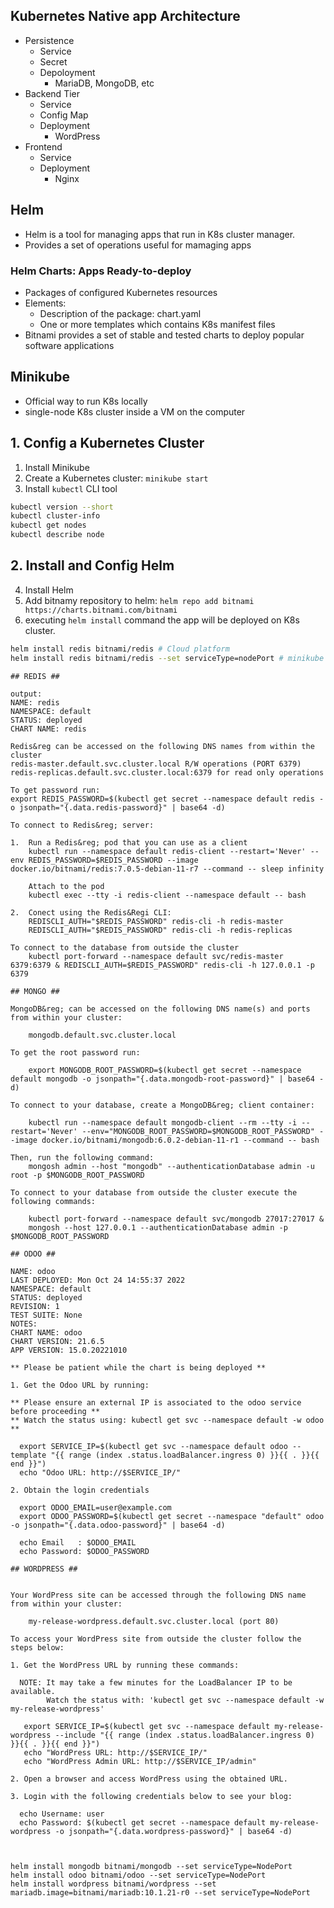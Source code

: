 ## Kubernetes Native app Architecture

- Persistence
  - Service
  - Secret
  - Depoloyment
    - MariaDB, MongoDB, etc
- Backend Tier
  - Service
  - Config Map
  - Deployment
    - WordPress
- Frontend
  - Service
  - Deployment
    - Nginx

## Helm

- Helm is a tool for managing apps that run in K8s cluster manager.
- Provides a set of operations useful for mamaging apps

### Helm Charts: Apps Ready-to-deploy

- Packages of configured Kubernetes resources
- Elements:
  - Description of the package: chart.yaml
  - One or more templates which contains K8s manifest files
- Bitnami provides a set of stable and tested charts to deploy popular software applications 

## Minikube

- Official way to run K8s locally
- single-node K8s cluster inside a VM on the computer 

## 1. Config a Kubernetes Cluster 

1. Install Minikube
2. Create a Kubernetes cluster: ```minikube start```
3. Install ```kubectl``` CLI tool

```sh
kubectl version --short
kubectl cluster-info
kubectl get nodes
kubectl describe node
```

## 2. Install and Config Helm

4. Install Helm
5. Add bitnamy repository to helm: ```helm repo add bitnami https://charts.bitnami.com/bitnami```
6. executing ```helm install``` command the app will be deployed on K8s cluster.

```sh
helm install redis bitnami/redis # Cloud platform
helm install redis bitnami/redis --set serviceType=nodePort # minikube
```

```
## REDIS ##

output:
NAME: redis
NAMESPACE: default
STATUS: deployed
CHART NAME: redis

Redis&reg can be accessed on the following DNS names from within the cluster
redis-master.default.svc.cluster.local R/W operations (PORT 6379)
redis-replicas.default.svc.cluster.local:6379 for read only operations

To get password run:
export REDIS_PASSWORD=$(kubectl get secret --namespace default redis -o jsonpath="{.data.redis-password}" | base64 -d)

To connect to Redis&reg; server:

1.  Run a Redis&reg; pod that you can use as a client 
    kubectl run --namespace default redis-client --restart='Never' --env REDIS_PASSWORD=$REDIS_PASSWORD --image docker.io/bitnami/redis:7.0.5-debian-11-r7 --command -- sleep infinity 

    Attach to the pod 
    kubectl exec --tty -i redis-client --namespace default -- bash 

2.  Conect using the Redis&Regi CLI:
    REDISCLI_AUTH="$REDIS_PASSWORD" redis-cli -h redis-master 
    REDISCLI_AUTH="$REDIS_PASSWORD" redis-cli -h redis-replicas

To connect to the database from outside the cluster 
    kubectl port-forward --namespace default svc/redis-master 6379:6379 & REDISCLI_AUTH=$REDIS_PASSWORD" redis-cli -h 127.0.0.1 -p 6379

## MONGO ##

MongoDB&reg; can be accessed on the following DNS name(s) and ports from within your cluster:

    mongodb.default.svc.cluster.local

To get the root password run:

    export MONGODB_ROOT_PASSWORD=$(kubectl get secret --namespace default mongodb -o jsonpath="{.data.mongodb-root-password}" | base64 -d)

To connect to your database, create a MongoDB&reg; client container:

    kubectl run --namespace default mongodb-client --rm --tty -i --restart='Never' --env="MONGODB_ROOT_PASSWORD=$MONGODB_ROOT_PASSWORD" --image docker.io/bitnami/mongodb:6.0.2-debian-11-r1 --command -- bash

Then, run the following command:
    mongosh admin --host "mongodb" --authenticationDatabase admin -u root -p $MONGODB_ROOT_PASSWORD

To connect to your database from outside the cluster execute the following commands:

    kubectl port-forward --namespace default svc/mongodb 27017:27017 &
    mongosh --host 127.0.0.1 --authenticationDatabase admin -p $MONGODB_ROOT_PASSWORD

## ODOO ##

NAME: odoo
LAST DEPLOYED: Mon Oct 24 14:55:37 2022
NAMESPACE: default
STATUS: deployed
REVISION: 1
TEST SUITE: None
NOTES:
CHART NAME: odoo
CHART VERSION: 21.6.5
APP VERSION: 15.0.20221010

** Please be patient while the chart is being deployed **

1. Get the Odoo URL by running:

** Please ensure an external IP is associated to the odoo service before proceeding **
** Watch the status using: kubectl get svc --namespace default -w odoo **

  export SERVICE_IP=$(kubectl get svc --namespace default odoo --template "{{ range (index .status.loadBalancer.ingress 0) }}{{ . }}{{ end }}")
  echo "Odoo URL: http://$SERVICE_IP/"

2. Obtain the login credentials

  export ODOO_EMAIL=user@example.com
  export ODOO_PASSWORD=$(kubectl get secret --namespace "default" odoo -o jsonpath="{.data.odoo-password}" | base64 -d)

  echo Email   : $ODOO_EMAIL
  echo Password: $ODOO_PASSWORD

## WORDPRESS ##


Your WordPress site can be accessed through the following DNS name from within your cluster:

    my-release-wordpress.default.svc.cluster.local (port 80)

To access your WordPress site from outside the cluster follow the steps below:

1. Get the WordPress URL by running these commands:

  NOTE: It may take a few minutes for the LoadBalancer IP to be available.
        Watch the status with: 'kubectl get svc --namespace default -w my-release-wordpress'

   export SERVICE_IP=$(kubectl get svc --namespace default my-release-wordpress --include "{{ range (index .status.loadBalancer.ingress 0) }}{{ . }}{{ end }}")
   echo "WordPress URL: http://$SERVICE_IP/"
   echo "WordPress Admin URL: http://$SERVICE_IP/admin"

2. Open a browser and access WordPress using the obtained URL.

3. Login with the following credentials below to see your blog:

  echo Username: user
  echo Password: $(kubectl get secret --namespace default my-release-wordpress -o jsonpath="{.data.wordpress-password}" | base64 -d)



```

```
helm install mongodb bitnami/mongodb --set serviceType=NodePort
helm install odoo bitnami/odoo --set serviceType=NodePort
helm install wordpress bitnami/wordpress --set mariadb.image=bitnami/mariadb:10.1.21-r0 --set serviceType=NodePort
```